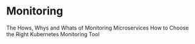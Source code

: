 # Monitoring

<BadgeLink badgeText='Read' colorScheme="yellow" href='https://thenewstack.io/the-hows-whys-and-whats-of-monitoring-microservices/'>The Hows, Whys and Whats of Monitoring Microservices</BadgeLink>
<BadgeLink badgeText='Read' colorScheme="yellow" href='https://thenewstack.io/how-to-choose-the-right-kubernetes-monitoring-tool/'>How to Choose the Right Kubernetes Monitoring Tool</BadgeLink>
